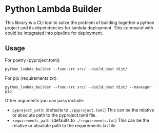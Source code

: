 # Python Lambda Builder
This library is a CLI tool to solve the problem of 
building together a python project and its dependencies for lambda 
deployment. This command with could be integrated into pipeline 
for deployment.

## Usage
For poetry (pyproject.toml):
```shell
python_lambda_builder --func-src src/ --build_dest dist/
```

For pip (requirements.txt):
```shell
python_lambda_builder --func-src src/ --build_dest dist/ --manaager pip
```

Other arguments you can pass include:
- `pyproject_path`: (defaults to `./pyproject.toml`) This can be the relative or absolute 
path to the pyproject.toml file.
- `requirements_path`: (defaults to `./requirements.txt`) This can be the relative or absolute 
path to the requirements.txt file.
